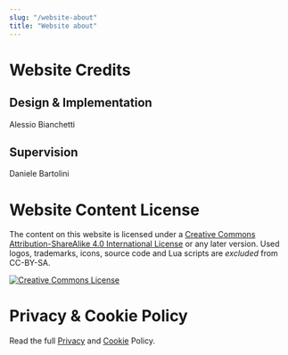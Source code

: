 ```yaml
---
slug: "/website-about"
title: "Website about"
---
```

Website Credits
===============

Design & Implementation
-----------------------

Alessio Bianchetti

Supervision
-----------

Daniele Bartolini

Website Content License
=======================

The content on this website is licensed under a [Creative Commons
Attribution-ShareAlike 4.0 International
License](https://creativecommons.org/licenses/by-sa/4.0/) or any later version.
Used logos, trademarks, icons, source code and Lua scripts are *excluded* from
CC-BY-SA.

<a rel="license" href="http://creativecommons.org/licenses/by-sa/4.0/"><img
alt="Creative Commons License" style="border-width:0"
src="https://i.creativecommons.org/l/by-sa/4.0/88x31.png" /></a><br />

Privacy & Cookie Policy
=======================

Read the full [Privacy](/privacy-policy) and
[Cookie](/cookie-policy) Policy.
